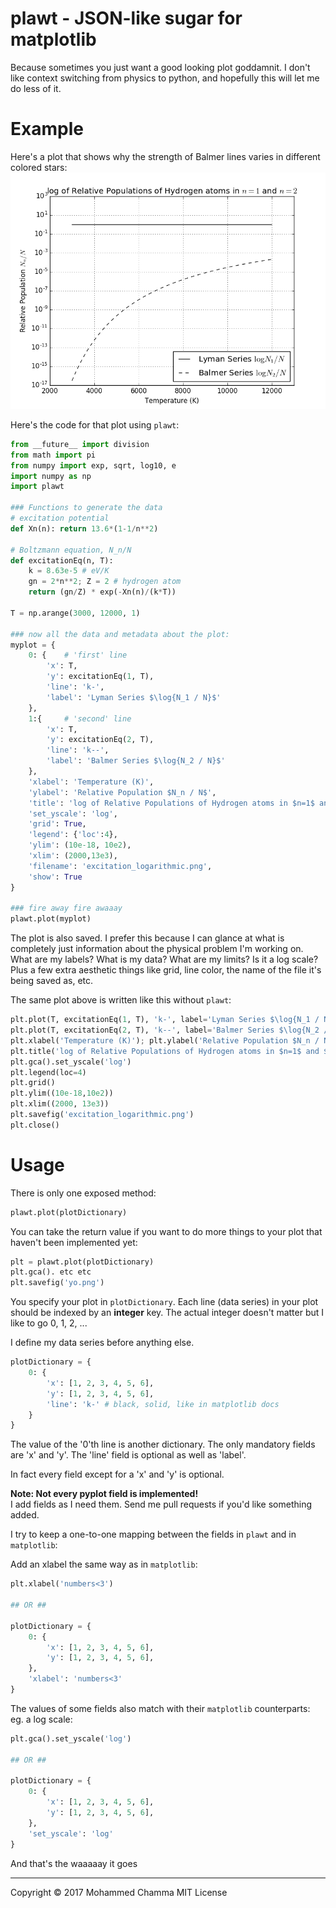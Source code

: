 plawt - JSON-like sugar for matplotlib
============
Because sometimes you just want a good looking plot goddamnit.
I don't like context switching from physics to python, and hopefully this will let me do less of it.

Example
=======
Here's a plot that shows why the strength of Balmer lines varies in different colored stars:
![plot](excitation_logarithmic.png)

Here's the code for that plot using `plawt`:
```python
from __future__ import division
from math import pi
from numpy import exp, sqrt, log10, e
import numpy as np
import plawt

### Functions to generate the data
# excitation potential
def Xn(n): return 13.6*(1-1/n**2)

# Boltzmann equation, N_n/N
def excitationEq(n, T):
	k = 8.63e-5 # eV/K
	gn = 2*n**2; Z = 2 # hydrogen atom
	return (gn/Z) * exp(-Xn(n)/(k*T))

T = np.arange(3000, 12000, 1)

### now all the data and metadata about the plot:
myplot = {
	0: {	# 'first' line
		'x': T,
		'y': excitationEq(1, T),
		'line': 'k-',
		'label': 'Lyman Series $\log{N_1 / N}$'
	},
	1:{		# 'second' line
		'x': T,
		'y': excitationEq(2, T),
		'line': 'k--',
		'label': 'Balmer Series $\log{N_2 / N}$'
	},
	'xlabel': 'Temperature (K)',
	'ylabel': 'Relative Population $N_n / N$',
	'title': 'log of Relative Populations of Hydrogen atoms in $n=1$ and $n=2$',
	'set_yscale': 'log',
	'grid': True,
	'legend': {'loc':4},
	'ylim': (10e-18, 10e2),
	'xlim': (2000,13e3),
	'filename': 'excitation_logarithmic.png',
	'show': True
}

### fire away fire awaaay
plawt.plot(myplot)

```

The plot is also saved. I prefer this because I can glance at what is completely
just information about the physical problem I'm working on. What are my labels? What is my data? What are my limits? Is it a log scale? Plus a few extra aesthetic things like grid, line color, the name of the file it's being saved as, etc.

The same plot above is written like this without `plawt`:

```python
plt.plot(T, excitationEq(1, T), 'k-', label='Lyman Series $\log{N_1 / N}$')
plt.plot(T, excitationEq(2, T), 'k--', label='Balmer Series $\log{N_2 / N}$')
plt.xlabel('Temperature (K)'); plt.ylabel('Relative Population $N_n / N$')
plt.title('log of Relative Populations of Hydrogen atoms in $n=1$ and $n=2$')
plt.gca().set_yscale('log')
plt.legend(loc=4)
plt.grid()
plt.ylim((10e-18,10e2))
plt.xlim((2000, 13e3))
plt.savefig('excitation_logarithmic.png')
plt.close()
```

Usage
=====
There is only one exposed method:

```python
plawt.plot(plotDictionary)
```

You can take the return value if you want to do more things to your plot that haven't been implemented yet:

```python
plt = plawt.plot(plotDictionary)
plt.gca(). etc etc
plt.savefig('yo.png')
```

You specify your plot in `plotDictionary`.
Each line (data series) in your plot should be indexed by an __integer__ key. The actual integer doesn't matter but I like to go 0, 1, 2, ...

I define my data series before anything else.

```python
plotDictionary = {
	0: {
		'x': [1, 2, 3, 4, 5, 6],
		'y': [1, 2, 3, 4, 5, 6],
		'line': 'k-' # black, solid, like in matplotlib docs
	}
}
```

The value of the '0'th line is another dictionary. The only mandatory fields are 'x' and 'y'. The 'line' field is optional as well as 'label'.

In fact every field except for a 'x' and 'y' is optional.

__Note: Not every pyplot field is implemented!__  
I add fields as I need them. Send me pull requests if you'd like something added.

I try to keep a one-to-one mapping between the fields in `plawt` and in `matplotlib`:

Add an xlabel the same way as in `matplotlib`:

```python
plt.xlabel('numbers<3')

## OR ##

plotDictionary = {
	0: {
		'x': [1, 2, 3, 4, 5, 6],
		'y': [1, 2, 3, 4, 5, 6],
	},
	'xlabel': 'numbers<3'
}
```

The values of some fields also match with their `matplotlib` counterparts:
eg. a log scale:

```python
plt.gca().set_yscale('log')

## OR ##

plotDictionary = {
	0: {
		'x': [1, 2, 3, 4, 5, 6],
		'y': [1, 2, 3, 4, 5, 6],
	},
	'set_yscale': 'log'
}
```

And that's the waaaaay it goes


---
Copyright © 2017 Mohammed Chamma
MIT License


